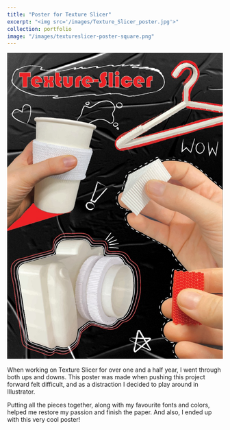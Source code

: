 ```yaml
---
title: "Poster for Texture Slicer"
excerpt: "<img src='/images/Texture_Slicer_poster.jpg'>"
collection: portfolio
image: "/images/textureslicer-poster-square.png"
---
```

<img src='/images/Texture_Slicer_poster.jpg'>

When working on Texture Slicer for over one and a half year, I went through both ups and downs. This poster was made when pushing this project forward felt difficult, and as a distraction I decided to play around in Illustrator.

Putting all the pieces together, along with my favourite fonts and colors, helped me restore my passion and finish the paper. And also, I ended up with this very cool poster!
